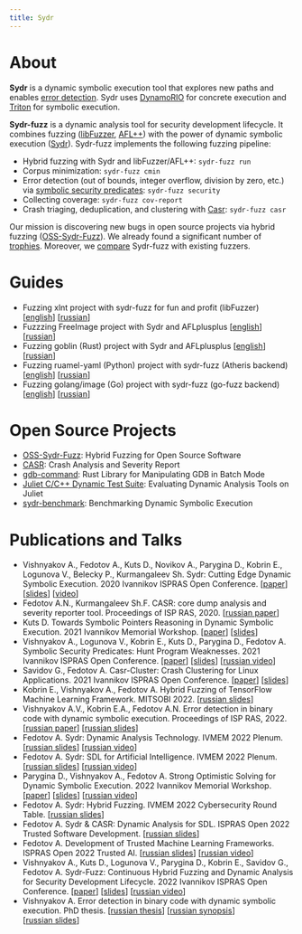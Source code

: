 ```yaml
---
title: Sydr
---
```


# About

**Sydr** is a dynamic symbolic execution tool that explores new paths and
enables [error detection](https://arxiv.org/abs/2111.05770). Sydr uses
[DynamoRIO](https://dynamorio.org) for concrete execution and
[Triton](https://triton-library.github.io) for symbolic execution.

**Sydr-fuzz** is a dynamic analysis tool for security development lifecycle. It
combines fuzzing ([libFuzzer](https://www.llvm.org/docs/LibFuzzer.html),
[AFL++](https://aflplus.plus)) with the power of dynamic symbolic execution
([Sydr](https://arxiv.org/abs/2011.09269)). Sydr-fuzz implements the following
fuzzing pipeline:

* Hybrid fuzzing with Sydr and libFuzzer/AFL++: `sydr-fuzz run`
* Corpus minimization: `sydr-fuzz cmin`
* Error detection (out of bounds, integer overflow, division by zero, etc.) via
  [symbolic security predicates](https://arxiv.org/abs/2111.05770):
  `sydr-fuzz security`
* Collecting coverage: `sydr-fuzz cov-report`
* Crash triaging, deduplication, and clustering with
  [Casr](https://github.com/ispras/casr): `sydr-fuzz casr`

Our mission is discovering new bugs in open source projects via hybrid fuzzing
([OSS-Sydr-Fuzz](https://github.com/ispras/oss-sydr-fuzz)). We already found a
significant number of
[trophies](https://github.com/ispras/oss-sydr-fuzz/blob/master/TROPHIES.md).
Moreover, we [compare](fuzzbench) Sydr-fuzz with existing fuzzers.

# Guides

* Fuzzing xlnt project with sydr-fuzz for fun and profit (libFuzzer)
  \[[english](https://github.com/ispras/oss-sydr-fuzz/wiki/Fuzzing-xlnt-project-with-sydr-fuzz-for-fun-and-profit)\] \[[russian](https://github.com/ispras/oss-sydr-fuzz/wiki/Fuzzing-xlnt-project-with-sydr-fuzz-for-fun-and-profit-%28rus%29)\]
* Fuzzzing FreeImage project with Sydr and AFLplusplus \[[english](https://github.com/ispras/oss-sydr-fuzz/wiki/Fuzzzing-FreeImage-project-with-Sydr-and-AFLplusplus)\] \[[russian](https://github.com/ispras/oss-sydr-fuzz/wiki/Fuzzzing-FreeImage-project-with-Sydr-and-AFLplusplus-%28rus%29)\]
* Fuzzing goblin (Rust) project with Sydr and AFLplusplus \[[english](https://github.com/ispras/oss-sydr-fuzz/wiki/Fuzzing-goblin-%28Rust%3Acrab%3A%21%29-project-with-Sydr-and-AFLplusplus)\] \[[russian](https://github.com/ispras/oss-sydr-fuzz/wiki/Fuzzing-goblin-%28Rust%3Acrab%3A%21%29-project-with-Sydr-and-AFLplusplus-%28rus%29)\]
* Fuzzing ruamel-yaml (Python) project with  sydr-fuzz (Atheris backend) \[[english](https://github.com/ispras/oss-sydr-fuzz/wiki/Fuzzing-ruamel-yaml-%28Python%29-project-with--sydr-fuzz-%28Atheris-backend%29)\] \[[russian](https://github.com/ispras/oss-sydr-fuzz/wiki/Fuzzing-ruamel-yaml-%28Python%29-project-with--sydr-fuzz-%28Atheris-backend%29-%28rus%29)\]
* Fuzzing golang/image (Go) project with sydr-fuzz (go-fuzz backend) \[[english](https://github.com/ispras/oss-sydr-fuzz/wiki/Fuzzing-golang-image-%28Go%29-project-with--sydr-fuzz-%28go-fuzz-backend%29)\] \[[russian](https://github.com/ispras/oss-sydr-fuzz/wiki/Fuzzing-golang-image-%28Go%29-project-with--sydr-fuzz-%28go-fuzz-backend%29-%28rus%29)\]

# Open Source Projects

* [OSS-Sydr-Fuzz](https://github.com/ispras/oss-sydr-fuzz): Hybrid Fuzzing for
  Open Source Software
* [CASR](https://github.com/ispras/casr): Crash Analysis and Severity Report
* [gdb-command](https://github.com/anfedotoff/gdb-command): Rust Library for
  Manipulating GDB in Batch Mode
* [Juliet C/C++ Dynamic Test Suite](https://github.com/ispras/juliet-dynamic):
  Evaluating Dynamic Analysis Tools on Juliet
* [sydr-benchmark](https://github.com/ispras/sydr-benchmark): Benchmarking
  Dynamic Symbolic Execution

# Publications and Talks

* Vishnyakov A., Fedotov A., Kuts D., Novikov A., Parygina D., Kobrin E.,
  Logunova V., Belecky P., Kurmangaleev Sh. Sydr: Cutting Edge Dynamic Symbolic
  Execution. 2020 Ivannikov ISPRAS Open Conference.
  \[[paper](https://arxiv.org/abs/2011.09269)\]
  \[[slides](https://vishnya.xyz/vishnyakov-isprasopen2020.pdf)\]
  \[[video](https://www.ispras.ru/conf/2020/video/compiler-technology-11-december.mp4#t=6021)\]
* Fedotov A.N., Kurmangaleev Sh.F. CASR: core dump analysis and severity
  reporter tool. Proceedings of ISP RAS, 2020.
  \[[russian&nbsp;paper](https://www.researchgate.net/publication/346176971)\]
* Kuts D. Towards Symbolic Pointers Reasoning in Dynamic Symbolic Execution.
  2021 Ivannikov Memorial Workshop.
  \[[paper](https://arxiv.org/abs/2109.03698)\]
  \[[slides](/papers/kuts-ivmem2021.pdf)\]
* Vishnyakov A., Logunova V., Kobrin E., Kuts D., Parygina D., Fedotov A.
  Symbolic Security Predicates: Hunt Program Weaknesses. 2021 Ivannikov ISPRAS
  Open Conference.
  \[[paper](https://arxiv.org/abs/2111.05770)\]
  \[[slides](https://vishnya.xyz/vishnyakov-isprasopen2021.pdf)\]
  \[[russian&nbsp;video](https://youtu.be/CI-Zioq5G84?t=6583)\]
* Savidov G., Fedotov A. Casr-Cluster: Crash Clustering for Linux Applications.
  2021 Ivannikov ISPRAS Open Conference.
  \[[paper](https://arxiv.org/abs/2112.13719)\]
  \[[slides](/papers/casr-cluster.pdf)\]
* Kobrin E., Vishnyakov A., Fedotov A. Hybrid Fuzzing of TensorFlow Machine
  Learning Framework. MITSOBI 2022.
  \[[russian&nbsp;slides](https://vishnya.xyz/kobrin-mitsobi2022.pdf)\]
* Vishnyakov A.V., Kobrin E.A., Fedotov A.N. Error detection in binary code with
  dynamic symbolic execution. Proceedings of ISP RAS, 2022.
  \[[russian&nbsp;paper](https://ispranproceedings.elpub.ru/jour/article/view/1512/1346)\]
  \[[russian&nbsp;slides](https://vishnya.xyz/vishnyakov-mitsobi2022.pdf)\]
* Fedotov A. Sydr: Dynamic Analysis Technology. IVMEM 2022 Plenum.
  \[[russian&nbsp;slides](/papers/fedotov-plenum-sydr-ivmem2022.pdf)\]
  \[[russian&nbsp;video](https://youtu.be/L7ZRV2Voee4?t=5652)\]
* Fedotov A. Sydr: SDL for Artificial Intelligence. IVMEM 2022 Plenum.
  \[[russian&nbsp;slides](/papers/fedotov-plenum-sdlai-ivmem2022.pdf)\]
  \[[russian&nbsp;video](https://youtu.be/L7ZRV2Voee4?t=7658)\]
* Parygina D., Vishnyakov A., Fedotov A. Strong Optimistic Solving for Dynamic
  Symbolic Execution. 2022 Ivannikov Memorial Workshop.
  \[[paper](https://arxiv.org/abs/2209.03710)\]
  \[[slides](/papers/parygina-ivmem2022.pdf)\]
  \[[russian&nbsp;video](https://youtu.be/L7ZRV2Voee4?t=14710)\]
* Fedotov A. Sydr: Hybrid Fuzzing. IVMEM 2022 Cybersecurity Round Table.
  \[[russian&nbsp;slides](/papers/fedotov-cybersec-ivmem2022.pdf)\]
* Fedotov A. Sydr & CASR: Dynamic Analysis for SDL. ISPRAS Open 2022 Trusted
  Software Development.
  \[[russian&nbsp;slides](/papers/fedotov-cybersec-isprasopen2022.pdf)\]
* Fedotov A. Development of Trusted Machine Learning Frameworks. ISPRAS Open 2022 Trusted AI.
  \[[russian&nbsp;slides](/papers/fedotov-sdlai-isprasopen2022.pdf)\]
  \[[russian&nbsp;video](https://youtu.be/4SglZ8f4R5k?t=7684)\]
* Vishnyakov A., Kuts D., Logunova V., Parygina D., Kobrin E., Savidov G.,
  Fedotov A. Sydr-Fuzz: Continuous Hybrid Fuzzing and Dynamic Analysis for
  Security Development Lifecycle. 2022 Ivannikov ISPRAS Open Conference.
  \[[paper](https://arxiv.org/abs/2211.11595)\]
  \[[slides](https://vishnya.xyz/vishnyakov-isprasopen2022.pdf)\]
  \[[russian&nbsp;video](https://youtu.be/qw_tzzgX04E?t=16813)\]
* Vishnyakov A. Error detection in binary code with dynamic symbolic execution.
  PhD thesis.
  \[[russian&nbsp;thesis](https://vishnya.xyz/vishnyakov-phd-thesis2022.pdf)\]
  \[[russian&nbsp;synopsis](https://vishnya.xyz/vishnyakov-phd-synopsis2022.pdf)\]
  \[[russian&nbsp;slides](https://vishnya.xyz/vishnyakov-phd-thesis2022-presentation.pdf)\]
